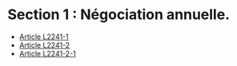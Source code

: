 # Section 1 : Négociation annuelle.

* [Article L2241-1](./LEGIARTI000029336884.md)
* [Article L2241-2](./LEGIARTI000006901739.md)
* [Article L2241-2-1](./LEGIARTI000025558031.md)
